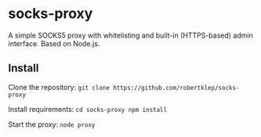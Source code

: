 # socks-proxy

A simple SOCKS5 proxy with whitelisting and built-in (HTTPS-based) admin interface. Based on Node.js.

## Install

Clone the repository:
``
git clone https://github.com/robertklep/socks-proxy
``

Install requirements:
``
cd socks-proxy
npm install
``

Start the proxy:
``
node proxy
``
